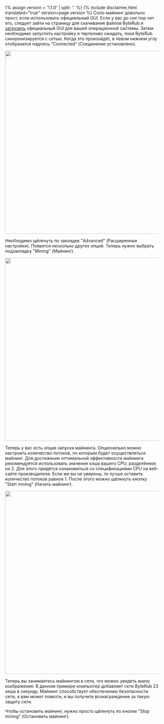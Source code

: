 {% assign version = '1.1.0' | split: '.' %}
{% include disclaimer.html translated="true" version=page.version %}
Соло-майнинг довольно прост, если использовать официальный GUI. Если у вас до сих пор нет его, следует зайти на страницу для скачивания файлов ByteRub и <a href="{{site.baseurl}}/downloads/">загрузить</a> официальный GUI для вашей операционной системы. Затем необходимо запустить настройку и терпеливо ожидать, пока ByteRub синхронизируется с сетью. Когда это произойдёт, в левом нижнем углу отобразится надпись "Connected" (Соединение установлено).

<img src="png/solo_mine_GUI/01.PNG" style="width: 600px;"/>

Необходимо щёлкнуть по закладке "Advanced" (Расширенные настройки). Появится несколько других опций. Теперь нужно выбрать подзакладку "Mining" (Майнинг).

<img src="png/solo_mine_GUI/02.PNG" style="width: 600px;"/>

Теперь у вас есть опция запуска майнинга. Опционально можно настроить количество потоков, по которым будет осуществляться майнинг. Для достижения оптимальной эффективности майнинга рекомендуется использовать значение кэша вашего CPU, разделённое на 2. Для этого придётся ознакомиться со спецификациями CPU на веб-сайте производителя. Если же вы не уверены, то лучше оставить количество потоков равное 1. После этого можно щёлкнуть кнопку "Start mining" (Начать майнинг).

<img src="png/solo_mine_GUI/03.PNG" style="width: 600px;"/>

Теперь вы занимаетесь майнингом в сети, что можно увидеть внизу изображения. В данном примере компьютер добавляет сети ByteRub 23 хеша в секунду. Майнинг способствует обеспечению безопасности сети, а вам может повезти, и вы получите вознаграждение за такую защиту сети.

Чтобы остановить майнинг, нужно просто щёлкнуть по кнопке "Stop mining" (Остановить майнинг).
